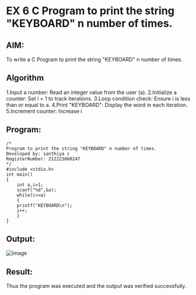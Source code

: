 # EX 6 C Program to print the string "KEYBOARD" n number of times.
## AIM:
To write a C Program to print the string "KEYBOARD" n number of times.

## Algorithm
1.Input a number: Read an integer value from the user (a).
2.Initialize a counter: Set i = 1 to track iterations.
3.Loop condition check: Ensure i is less than or equal to a.
4.Print "KEYBOARD": Display the word in each iteration.
5.Increment counter: Increase i  

## Program:
```
/*
Program to print the string "KEYBOARD" n number of times.
Developed by: santhiya c
RegisterNumber: 212223060247 
*/
#include <stdio.h>
int main()
{
    int a,i=1;
    scanf("%d",&a);
    while(i<=a)
    {
    printf("KEYBOARD\n");
    i++;
    }
}
```

## Output:
![image](https://github.com/user-attachments/assets/739a2426-89e7-45f4-a8b2-c34a182327b0)



## Result:
Thus the program was executed and the output was verified successfully.
